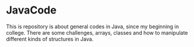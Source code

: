 # JavaCode
This is repository is about general codes in Java, since my beginning in college. There are some challenges, arrays, classes and how to manipulate different kinds of structures in Java.
